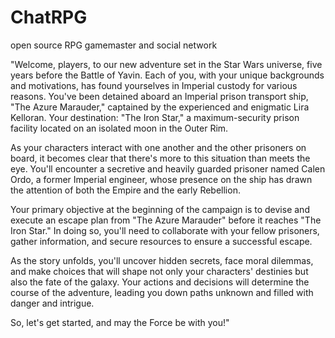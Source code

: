 # ChatRPG
open source RPG gamemaster and social network

"Welcome, players, to our new adventure set in the Star Wars universe, five years before the Battle of Yavin. Each of you, with your unique backgrounds and motivations, has found yourselves in Imperial custody for various reasons. You've been detained aboard an Imperial prison transport ship, "The Azure Marauder," captained by the experienced and enigmatic Lira Kelloran. Your destination: "The Iron Star," a maximum-security prison facility located on an isolated moon in the Outer Rim.

As your characters interact with one another and the other prisoners on board, it becomes clear that there's more to this situation than meets the eye. You'll encounter a secretive and heavily guarded prisoner named Calen Ordo, a former Imperial engineer, whose presence on the ship has drawn the attention of both the Empire and the early Rebellion.

Your primary objective at the beginning of the campaign is to devise and execute an escape plan from "The Azure Marauder" before it reaches "The Iron Star." In doing so, you'll need to collaborate with your fellow prisoners, gather information, and secure resources to ensure a successful escape.

As the story unfolds, you'll uncover hidden secrets, face moral dilemmas, and make choices that will shape not only your characters' destinies but also the fate of the galaxy. Your actions and decisions will determine the course of the adventure, leading you down paths unknown and filled with danger and intrigue.

So, let's get started, and may the Force be with you!"